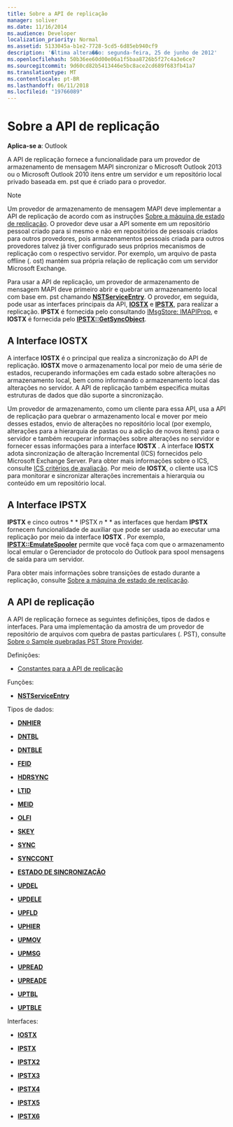 ```yaml
---
title: Sobre a API de replicação
manager: soliver
ms.date: 11/16/2014
ms.audience: Developer
localization_priority: Normal
ms.assetid: 5133045a-b1e2-7728-5cd5-6d85eb940cf9
description: '�ltima altera��o: segunda-feira, 25 de junho de 2012'
ms.openlocfilehash: 50b36ee60d00e06a1f5baa8726b5f27c4a3e6ce7
ms.sourcegitcommit: 9d60cd82b5413446e5bc8ace2cd689f683fb41a7
ms.translationtype: MT
ms.contentlocale: pt-BR
ms.lasthandoff: 06/11/2018
ms.locfileid: "19766089"
---
```

# <a name="about-the-replication-api"></a>Sobre a API de replicação

  
  
**Aplica-se a**: Outlook 
  
A API de replicação fornece a funcionalidade para um provedor de armazenamento de mensagem MAPI sincronizar o Microsoft Outlook 2013 ou o Microsoft Outlook 2010 itens entre um servidor e um repositório local privado baseada em. pst que é criado para o provedor. 
  
> [!NOTE]
> Um provedor de armazenamento de mensagem MAPI deve implementar a API de replicação de acordo com as instruções [Sobre a máquina de estado de replicação](about-the-replication-state-machine.md). O provedor deve usar a API somente em um repositório pessoal criado para si mesmo e não em repositórios de pessoais criados para outros provedores, pois armazenamentos pessoais criada para outros provedores talvez já tiver configurado seus próprios mecanismos de replicação com o respectivo servidor. Por exemplo, um arquivo de pasta offline (. ost) mantém sua própria relação de replicação com um servidor Microsoft Exchange. 
  
Para usar a API de replicação, um provedor de armazenamento de mensagem MAPI deve primeiro abrir e quebrar um armazenamento local com base em. pst chamando **[NSTServiceEntry](nstserviceentry.md)**. O provedor, em seguida, pode usar as interfaces principais da API, **[IOSTX](iostxiunknown.md)** e **[IPSTX](ipstxiunknown.md)**, para realizar a replicação. **IPSTX** é fornecida pelo consultando [IMsgStore: IMAPIProp](imsgstoreimapiprop.md), e **IOSTX** é fornecida pelo **[IPSTX::GetSyncObject](ipstx-getsyncobject.md)**. 
  
## <a name="the-iostx-interface"></a>A Interface IOSTX

A interface **IOSTX** é o principal que realiza a sincronização do API de replicação. **IOSTX** move o armazenamento local por meio de uma série de estados, recuperando informações em cada estado sobre alterações no armazenamento local, bem como informando o armazenamento local das alterações no servidor. A API de replicação também especifica muitas estruturas de dados que dão suporte a sincronização. 
  
Um provedor de armazenamento, como um cliente para essa API, usa a API de replicação para quebrar o armazenamento local e mover por meio desses estados, envio de alterações no repositório local (por exemplo, alterações para a hierarquia de pastas ou a adição de novos itens) para o servidor e também recuperar informações sobre alterações no servidor e fornecer essas informações para a interface **IOSTX** . A interface **IOSTX** adota sincronização de alteração Incremental (ICS) fornecidos pelo Microsoft Exchange Server. Para obter mais informações sobre o ICS, consulte [ICS critérios de avaliação](http://msdn.microsoft.com/en-us/library/aa579252%28EXCHG.80%29.aspx). Por meio de **IOSTX**, o cliente usa ICS para monitorar e sincronizar alterações incrementais a hierarquia ou conteúdo em um repositório local. 
  
## <a name="the-ipstx-interface"></a>A Interface IPSTX

 **IPSTX** e cinco outros * * IPSTX *n* * * as interfaces que herdam **IPSTX** fornecem funcionalidade de auxiliar que pode ser usada ao executar uma replicação por meio da interface **IOSTX** . Por exemplo, **[IPSTX::EmulateSpooler](ipstx-emulatespooler.md)** permite que você faça com que o armazenamento local emular o Gerenciador de protocolo do Outlook para spool mensagens de saída para um servidor. 
  
Para obter mais informações sobre transições de estado durante a replicação, consulte [Sobre a máquina de estado de replicação](about-the-replication-state-machine.md).
  
## <a name="the-replication-api"></a>A API de replicação

A API de replicação fornece as seguintes definições, tipos de dados e interfaces. Para uma implementação da amostra de um provedor de repositório de arquivos com quebra de pastas particulares (. PST), consulte [Sobre o Sample quebradas PST Store Provider](about-the-sample-wrapped-pst-store-provider.md).
  
Definições:
  
- [Constantes para a API de replicação](mapi-constants.md)
    
Funções:
  
- **[NSTServiceEntry](nstserviceentry.md)**
    
Tipos de dados:
  
- **[DNHIER](dnhier.md)**
    
- **[DNTBL](dntbl.md)**
    
- **[DNTBLE](dntble.md)**
    
- **[FEID](feid.md)**
    
- **[HDRSYNC](hdrsync.md)**
    
- **[LTID](ltid.md)**
    
- **[MEID](meid.md)**
    
- **[OLFI](olfi.md)**
    
- **[SKEY](skey.md)**
    
- **[SYNC](sync.md)**
    
- **[SYNCCONT](synccont.md)**
    
- **[ESTADO DE SINCRONIZAÇÃO](syncstate.md)**
    
- **[UPDEL](updel.md)**
    
- **[UPDELE](updele.md)**
    
- **[UPFLD](upfld.md)**
    
- **[UPHIER](uphier.md)**
    
- **[UPMOV](upmov.md)**
    
- **[UPMSG](upmsg.md)**
    
- **[UPREAD](upread.md)**
    
- **[UPREADE](upreade.md)**
    
- **[UPTBL](uptbl.md)**
    
- **[UPTBLE](uptble.md)**
    
Interfaces:
  
- **[IOSTX](iostxiunknown.md)**
    
- **[IPSTX](ipstxiunknown.md)**
    
- **[IPSTX2](ipstx2ipstx.md)**
    
- **[IPSTX3](ipstx3ipstx2.md)**
    
- **[IPSTX4](ipstx4ipstx3.md)**
    
- **[IPSTX5](ipstx5ipstx4.md)**
    
- **[IPSTX6](ipstx6ipstx5.md)**
    

